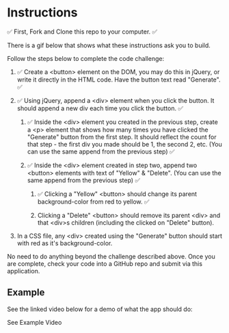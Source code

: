 # Instructions
✅ First, Fork and Clone this repo to your computer. ✅

There is a gif below that shows what these instructions ask you to build.

Follow the steps below to complete the code challenge:

1. ✅ Create a \<button> element on the DOM, you may do this in jQuery, or write it directly in the HTML code. Have the button text read "Generate". ✅

2. ✅ Using jQuery, append a \<div> element when you click the button. It should append a new div each time you click the button. ✅

   1. ✅ Inside the \<div> element you created in the previous step, create a \<p> element that shows how many times you have clicked the "Generate" button from the first step. It should reflect the count for that step - the first div you made should be 1, the second 2, etc. (You can use the same append from the previous step) ✅

    2. ✅ Inside the \<div> element created in step two, append two \<button> elements with text of "Yellow" & "Delete". (You can use the same append from the previous step) ✅

        1. ✅ Clicking a "Yellow" \<button> should change its parent background-color from red to yellow. ✅

        2. Clicking a "Delete" \<button> should remove its parent \<div> and that \<div>s children (including the clicked on "Delete" button).

3. In a CSS file, any \<div> created using the "Generate" button should start with red as it's background-color.

No need to do anything beyond the challenge described above. Once you are complete, check your code into a GitHub repo and submit via this application.


## Example
See the linked video below for a demo of what the app should do:

See Example Video